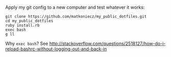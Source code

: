 Apply my git config to a new computer and test whatever it works:

```
git clone https://github.com/matkoniecz/my_public_dotfiles.git
cd my_public_dotfiles
ruby install.rb
exec bash
g ll
```

Why `exec bash`? See http://stackoverflow.com/questions/2518127/how-do-i-reload-bashrc-without-logging-out-and-back-in
